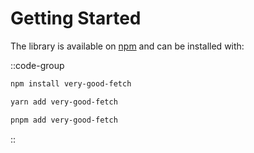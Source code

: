 # Getting Started
The library is available on [npm](https://www.npmjs.com/package/very-good-fetch) and can be installed with: 


::code-group

  ```bash [npm]
  npm install very-good-fetch
  ```

  ```bash [yarn]
  yarn add very-good-fetch
  ```

  ```bash [pnpm]
  pnpm add very-good-fetch
  ```

::
